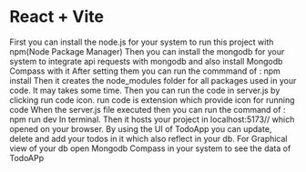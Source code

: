 # React + Vite

First you can install the node.js for your system to run this project with npm(Node Package Manager)
Then you can install the mongodb for your system to integrate api requests with mongodb and also install Mongodb Compass with it
After setting them you can run the commmand of :
npm install
Then it creates the node_modules folder for all packages used in your code. It may takes some time.
Then you can run the code in server.js by clicking run code icon. run code is extension which provide icon for running code
When the server.js file executed then you can run the command of : 
npm run dev 
In terminal. Then it hosts your project in localhost:5173// which opened on your browser. 
By using the UI of TodoApp you can update, delete and add your todos in it which also reflect in your db.
For Graphical view of your db open Mongodb Compass in your system to see the data of TodoAPp
